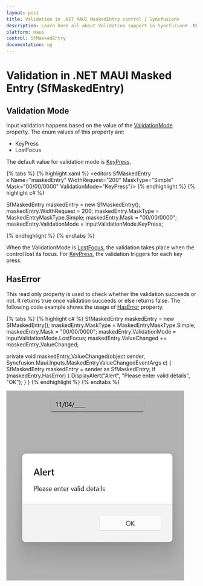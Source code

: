 ```yaml
---
layout: post
title: Validation in .NET MAUI MaskedEntry control | Syncfusion®
description: Learn here all about Validation support in Syncfusion® .NET MAUI Masked Entry (SfMaskedEntry) control and more.
platform: maui
control: SfMaskedEntry
documentation: ug 
---
```

# Validation in .NET MAUI Masked Entry (SfMaskedEntry)

## Validation Mode

Input validation happens based on the value of the [ValidationMode](https://help.syncfusion.com/cr/maui/Syncfusion.Maui.Inputs.SfMaskedEntry.html#Syncfusion_Maui_Inputs_SfMaskedEntry_ValidationMode) property. The enum values of this property are:

* KeyPress
* LostFocus

The default value for validation mode is [KeyPress](https://help.syncfusion.com/cr/maui/Syncfusion.Maui.Inputs.InputValidationMode.html#Syncfusion_Maui_Inputs_InputValidationMode_KeyPress).

{% tabs %}
{% highlight xaml %}
<editors:SfMaskedEntry x:Name="maskedEntry"
                        WidthRequest="200"
                        MaskType="Simple" Mask="00/00/0000" ValidationMode="KeyPress"/>
{% endhighlight %}
{% highlight c# %}

SfMaskedEntry maskedEntry = new SfMaskedEntry();
maskedEntry.WidthRequest = 200;
maskedEntry.MaskType = MaskedEntryMaskType.Simple;
maskedEntry.Mask = "00/00/0000";
maskedEntry.ValidationMode = InputValidationMode.KeyPress;

{% endhighlight %}
{% endtabs %}

When the ValidationMode is [LostFocus](https://help.syncfusion.com/cr/maui/Syncfusion.Maui.Inputs.InputValidationMode.html#Syncfusion_Maui_Inputs_InputValidationMode_LostFocus), the validation takes place when the control lost its focus. For  [KeyPress](https://help.syncfusion.com/cr/maui/Syncfusion.Maui.Inputs.InputValidationMode.html#Syncfusion_Maui_Inputs_InputValidationMode_KeyPress), the validation triggers for each key press.

## HasError

This read only property is used to check whether the validation succeeds or not. It returns true once validation succeeds or else returns false. The following code example shows the usage of [HasError](https://help.syncfusion.com/cr/maui/Syncfusion.Maui.Inputs.SfMaskedEntry.html#Syncfusion_Maui_Inputs_SfMaskedEntry_HasError) property.

{% tabs %}
{% highlight c# %}
SfMaskedEntry maskedEntry = new SfMaskedEntry();
maskedEntry.MaskType = MaskedEntryMaskType.Simple;
maskedEntry.Mask = "00/00/0000";
maskedEntry.ValidationMode = InputValidationMode.LostFocus;
maskedEntry.ValueChanged += maskedEntry_ValueChanged;

 private void maskedEntry_ValueChanged(object sender, Syncfusion.Maui.Inputs.MaskedEntryValueChangedEventArgs e)
 {
     SfMaskedEntry maskedEntry = sender as SfMaskedEntry;
     if (maskedEntry.HasError)
     {
         DisplayAlert("Alert", "Please enter valid details", "OK");
     }
 }
{% endhighlight %}
{% endtabs %}

![HasError](MaskedEntry_Images/MaskedEntry_HasError.png)
